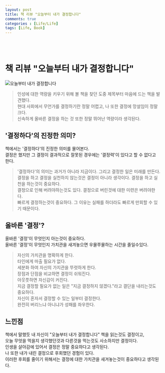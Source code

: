 ```yaml
---
layout: post
title: 책 리뷰 "오늘부터 내가 결정합니다"
comments: true
categories : [Life/Life]
tags: [Life, Book]
---
```


<br><br>

# 책 리뷰 "오늘부터 내가 결정합니다"

![오늘부터 내가 결정합니다](https://develop.or.kr/assets/img/book.jpg)

> 인성에 대한 역량을 키우기 위해 볼 책을 찾던 도중 제목부터 마음에 드는 책을 발견했다. <br>
> 현대 사회에서 무언가를 결정하기란 정말 어렵고, 나 또한 결정에 망설임이 정말 크다. <br>
> 신속하게 올바른 결정을 하는 것 또한 정말 뛰어난 역량이라 생각된다.

## '결정하다'의 진정한 의미?

책에서는 '결정하다'의 진정한 의미를 물어본다. <br>
결정은 했지만 그 결정이 결과적으로 잘못된 경우에는 '결정력'이 있다고 할 수 없다고 한다. <br>

> '결정하다'의 의미는 과거가 아니라 지금이다. 그리고 결정한 일은 미래를 만든다. <br>
> 결정을 하고 결정을 실천하지 않는것은 결정이 아니라 생각이다. 결정을 하고 실천을 하는것이 중요하다. <br>
> 결정으로 인해 버려야하는것도 있다. 결정으로 버린것에 대한 미련은 버려야한다. <br>
> 빠르게 결정하는것이 중요하다. 그 이유는 실패를 하더라도 빠르게 만회할 수 있기 때문이다.

## 올바른 '결정'?

올바른 '결정'이 무엇인지 아는것이 중요하다. <br>
올바른 '결정'이 무엇인지 가치관을 새겨놓으면 우물쭈물하는 시간을 줄일수있다. <br>

> 자신의 가치관을 명확하게 한다. <br>
> 타인에게 마출 필요가 없다. <br>
> 세분화 하여 자신의 가지관을 뚜렷하게 한다. <br>
> 장점과 단점을 비교하면 결정이 쉬워진다. <br>
> 아웃풋하면 자신감이 커진다. <br>
> 지금 결정할 필요가 없는 일은 "지금 결정하지 않겠다."라고 결단을 내리는것도 중요하다. <br>
> 자신이 혼자서 결정할 수 있는 일부터 결정한다. <br>
> 완전히 버리느냐 아니냐가 성패를 좌우한다.

## 느낀점

책에서 말했듯 내 자신이 "오늘부터 내가 결정합니다" 책을 읽는것도 결정이고, <br>
오늘 무엇을 먹을지 생각했던것과 다른것을 먹는것도 사소하지만 결정이다. <br>
인생을 살아감에 있어서 결정은 정말 중요하다고 생각된다. <br>
나 또한 내가 내린 결정으로 후회했던 경험이 있다. <br>
이러한 후회를 줄이기 위해서는 결정에 대한 가치관을 새겨놓는것이 중요하다고 생각된다.
